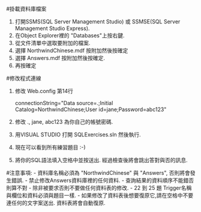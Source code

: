 #掛載資料庫檔案

1. 打開SSMS(SQL Server Management Studio) 或 SSMSE(SQL Server Management Studio Express).
2. 在Object Explorer裡的 "Databases"上按右鍵.
3. 從文件清單中選取要附加的檔案.
4. 選擇 NorthwindChinese.mdf 按附加然後按確定
5. 選擇 Answers.mdf 按附加然後按確定.
6. 再按確定

#修改程式連線
1. 修改 Web.config 第14行
	
	connectionString="Data source=.;Initial Catalog=NorthwindChinese;User id=jane;Password=abc123"

2. 修改 ., jane, abc123 為你自己的帳號密碼.
3. 用VISUAL STUDIO 打開 SQLExercises.sln 然後執行.
4. 現在可以看到所有練習題目 :-)
5. 將你的SQL語法填入空格中並按送出. 經過檢查後將會跳出答對與否的訊息.

#注意事項:
	- 資料庫名稱必須為 "NorthwindChinese" 與 "Answers", 否則將會發生錯誤.
	- 禁止修改Answers資料庫裡的任何資料.
	- 查詢結果的資料順序不能錯否則算不對
	- 除非被要求否則不要做任何資料表的修改.
	- 22 到 25 題 Trigger名稱與欄位和資料必須與題目一樣.
	- 如果修改了資料表後想要復原它,請在空格中不要連任何的文字案送出. 資料表將會自動復原.

